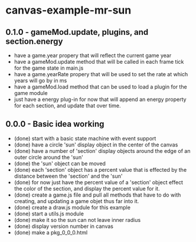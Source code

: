 # canvas-example-mr-sun


## 0.1.0 - gameMod.update, plugins, and section.energy
* have a game.year propery that will reflect the current game year
* have a gameMod.update method that will be called in each frame tick for the game state in main.js
* have a game.yearRate propery that will be used to set the rate at which years will go by in ms
* have a gameMod.load method that can be used to load a plugin for the game module
* just have a energy plug-in for now that will append an energy property for each section, and update that over time.

## 0.0.0 - Basic idea working
* (done) start with a basic state machine with event support
* (done) have a circle 'sun' display object in the center of the canvas
* (done) have a number of 'section' display objects around the edge of an outer circle around the 'sun'
* (done) the 'sun' object can be moved 
* (done) each 'section' object has a percent value that is effected by the distance between the 'section' and the 'sun'
* (done) for now just have the percent value of a 'section' object effect the color of the section, and display the percent value for it.
* (done) create a game.js file and pull all methods that have to do with creating, and updating a game objet thus far into it.
* (done) create a draw.js module for this example
* (done) start a utils.js module
* (done) make it so the sun can not leave inner radius
* (done) display version number in canvas
* (done) make a pkg_0_0_0.html
